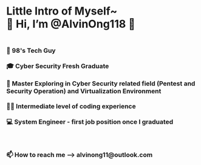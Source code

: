    
<h1> Little Intro of Myself~ 
<br> 👋 Hi, I’m @AlvinOng118 👋</h1>

<h3>
<br> 🙋 98's Tech Guy
<br>
<br> 🎓 Cyber Security Fresh Graduate
<br>
<br> 👀 Master Exploring in Cyber Security related field (Pentest and Security Operation) and Virtualization Environment
<br>
<br> 👨‍💻 Intermediate level of coding experience
<br>
<br> 💻 System Engineer - first job position once I graduated
<br>
<br>
<br>
<br>
📫 How to reach me --> alvinong11@outlook.com
  
 </h2>
